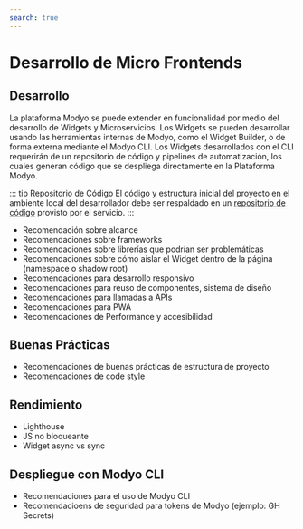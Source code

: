 ```yaml
---
search: true
---
```


# Desarrollo de Micro Frontends

## Desarrollo
La plataforma Modyo se puede extender en funcionalidad por medio del desarrollo de Widgets y Microservicios. Los Widgets se pueden desarrollar usando las herramientas internas de Modyo, como el Widget Builder, o de forma externa mediante el Modyo CLI. 
Los Widgets desarrollados con el CLI requerirán de un repositorio de código y pipelines de automatización, los cuales generan código que se despliega directamente en la Plataforma Modyo. 

::: tip Repositorio de Código
El código y estructura inicial del proyecto en el ambiente local del desarrollador debe ser respaldado en un [repositorio de código](../components/development.md#repositorio-de-codigo) provisto por el servicio.
:::

- Recomendación sobre alcance
- Recomendaciones sobre frameworks
- Recomendaciones sobre librerías que podrían ser problemáticas
- Recomendaciones sobre cómo aislar el Widget dentro de la página (namespace o shadow root)
- Recomendaciones para desarrollo responsivo
- Recomendaciones para reuso de componentes, sistema de diseño
- Recomendaciones para llamadas a APIs
- Recomendaciones para PWA
- Recomendaciones de Performance y accesibilidad


## Buenas Prácticas
- Recomendaciones de buenas prácticas de estructura de proyecto
- Recomendaciones de code style


## Rendimiento
- Lighthouse
- JS no bloqueante
- Widget async vs sync


## Despliegue con Modyo CLI
- Recomendaciones para el uso de Modyo CLI
- Recomendacioens de seguridad para tokens de Modyo (ejemplo: GH Secrets)



